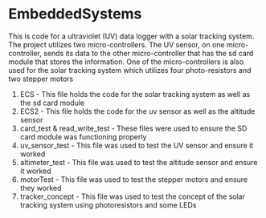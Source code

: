 # EmbeddedSystems
This is code for a ultraviolet (UV) data logger with a solar tracking system. The project utilizes two micro-controllers. 
The UV sensor, on one micro-controller, sends its data to the other micro-controller that has the sd card module that stores 
the information. One of the micro-controllers is also used for the solar tracking system which utilizes four photo-resistors and 
two stepper motors

1. ECS - This file holds the code for the solar tracking system as well as the sd card module
2. ECS2 - This file holds the code for the uv sensor as well as the altitude sensor
3. card_test & read_write_test - These files were used to ensure the SD card module was functioning properly
4. uv_sensor_test - This file was used to test the UV sensor and ensure it worked
5. altimeter_test - This file was used to test the altitude sensor and ensure it worked
6. motorTest - This file was used to test the stepper motors and ensure they worked
7. tracker_concept - This file was used to test the concept of the solar tracking system using photoresistors and some LEDs
